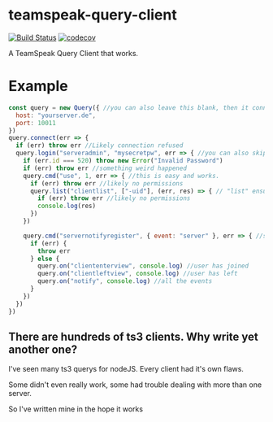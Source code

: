 # teamspeak-query-client
[![Build Status](https://travis-ci.org/mkg20001/teamspeak-query-client.svg?branch=master)](https://travis-ci.org/mkg20001/teamspeak-query-client)
[![codecov](https://codecov.io/gh/mkg20001/teamspeak-query-client/branch/master/graph/badge.svg)](https://codecov.io/gh/mkg20001/teamspeak-query-client)

A TeamSpeak Query Client that works.

# Example

```js
const query = new Query({ //you can also leave this blank, then it connects to localhost:10011
  host: "yourserver.de",
  port: 10011
})
query.connect(err => {
  if (err) throw err //Likely connection refused
  query.login("serveradmin", "mysecretpw", err => { //you can also skip login to opperate as guest query
    if (err.id === 520) throw new Error("Invalid Password")
    if (err) throw err //something weird happened
    query.cmd("use", 1, err => { //this is easy and works.
      if (err) throw err //likely no permissions
      query.list("clientlist", ["-uid"], (err, res) => { // "list" ensures res is an array at all time
        if (err) throw err //likely no permissions
        console.log(res)
      })
    })

    query.cmd("servernotifyregister", { event: "server" }, err => { //subscribe to "server" events
      if (err) {
        throw err
      } else {
        query.on("cliententerview", console.log) //user has joined
        query.on("clientleftview", console.log) //user has left
        query.on("notify", console.log) //all the events
      }
    })
  })
})
```

## There are hundreds of ts3 clients. Why write yet another one?

I've seen many ts3 querys for nodeJS. Every client had it's own flaws.

Some didn't even really work, some had trouble dealing with more than one server.

So I've written mine in the hope it works
